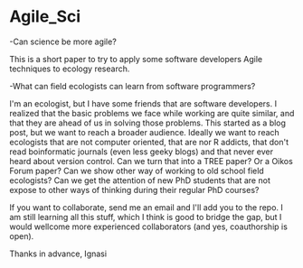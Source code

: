 Agile_Sci
=========

-Can science be more agile?

This is a short paper to try to apply some software developers Agile techniques to ecology research.

-What can field ecologists can learn from software programmers?

I'm an ecologist, but I have some friends that are software developers. I realized that the basic problems we face while working are quite similar, and that they are ahead of us in solving those problems. This started as a blog post, but we want to reach a broader audience. Ideally we want to reach ecologists that are not computer oriented, that are nor R addicts, that don't read boinformatic journals (even less geeky blogs) and that never ever heard about version control. Can we turn that into a TREE paper? Or a Oikos Forum paper? Can we show other way of working to old school field ecologists? Can we get the attention of new PhD students that are not expose to other ways of thinking during their regular PhD courses?

If you want to collaborate, send me an email and I'll add you to the repo. I am still learning all this stuff, which I think is good to bridge the gap, but I would wellcome more experienced collaborators (and yes, coauthorship is open). 

Thanks in advance,
Ignasi
